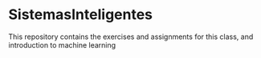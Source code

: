 # SistemasInteligentes
This repository contains the exercises and assignments for this class, and introduction to machine learning
